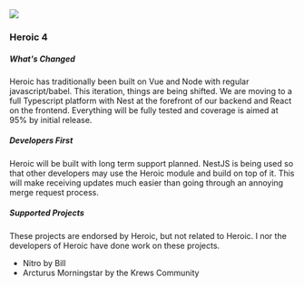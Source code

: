 <img src="https://i.imgur.com/o0h73HE.png"/>

### Heroic 4

##### What's Changed
Heroic has traditionally been built on Vue and Node with regular javascript/babel.  This iteration, things are being shifted.
We are moving to a full Typescript platform with Nest at the forefront of our backend and React on the frontend.
Everything will be fully tested and coverage is aimed at 95% by initial release.

##### Developers First
Heroic will be built with long term support planned.  NestJS is being used so that other developers may use the Heroic module
and build on top of it.  This will make receiving updates much easier than going through an annoying merge request process.

##### Supported Projects
These projects are endorsed by Heroic, but not related to Heroic.  I nor the developers of Heroic have done work on these
projects.  
* Nitro by Bill
* Arcturus Morningstar by the Krews Community

